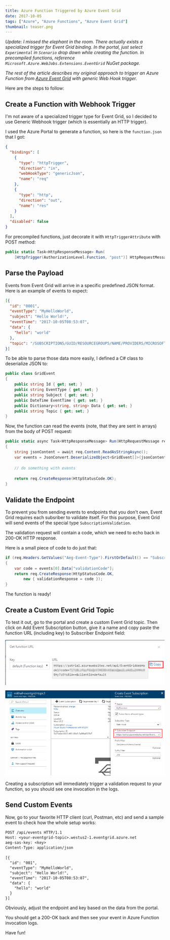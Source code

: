 ```yaml
---
title: Azure Function Triggered by Azure Event Grid
date: 2017-10-05
tags: ["Azure", "Azure Functions", "Azure Event Grid"]
thumbnail: teaser.png
---
```


*Update: I missed the elephant in the room. There actually exists a specialized
trigger for Event Grid binding. In the portal, just select `Experimental`
in `Scenario` drop down while creating the function. In precompiled 
functions, reference `Microsoft.Azure.WebJobs.Extensions.EventGrid` NuGet
package.*

*The rest of the article describes my original approach to trigger an
Azure Function from [Azure Event Grid](https://azure.microsoft.com/en-us/services/event-grid/) 
with generic Web Hook trigger.*

Here are the steps to follow:

Create a Function with Webhook Trigger
--------------------------------------

I'm not aware of a specialized trigger type for Event Grid, so
I decided to use Generic Webhook trigger (which is essentially an
HTTP trigger).

I used the Azure Portal to generate a function, so here is the 
`function.json` that I got:

``` json
{
  "bindings": [
    {
      "type": "httpTrigger",
      "direction": "in",
      "webHookType": "genericJson",
      "name": "req"
    },
    {
      "type": "http",
      "direction": "out",
      "name": "res"
    }
  ],
  "disabled": false
}
```

For precompiled functions, just decorate it with `HttpTriggerAttribute` with
POST method:

``` csharp
public static Task<HttpResponseMessage> Run(
    [HttpTrigger(AuthorizationLevel.Function, "post")] HttpRequestMessage req)
```

Parse the Payload
-----------------

Events from Event Grid will arrive in a specific predefined JSON format.
Here is an example of events to expect:

``` json
[{
  "id": "0001",
  "eventType": "MyHelloWorld",
  "subject": "Hello World!",
  "eventTime": "2017-10-05T08:53:07",
  "data": {
    "hello": "world"
  },
  "topic": "/SUBSCRIPTIONS/GUID/RESOURCEGROUPS/NAME/PROVIDERS/MICROSOFT.EVENTGRID/TOPICS/MY-EVENTGRID-TOPIC1"
}]
```

To be able to parse those data more easily, I defined a C# class to deserialize
JSON to:

``` csharp
public class GridEvent
{
    public string Id { get; set; }
    public string EventType { get; set; }
    public string Subject { get; set; }
    public DateTime EventTime { get; set; }
    public Dictionary<string, string> Data { get; set; }
    public string Topic { get; set; }
}
```

Now, the function can read the events (note, that they are sent in arrays)
from the body of POST request:

``` csharp
public static async Task<HttpResponseMessage> Run(HttpRequestMessage req, TraceWriter log)
{
    string jsonContent = await req.Content.ReadAsStringAsync();
    var events = JsonConvert.DeserializeObject<GridEvent[]>(jsonContent);

    // do something with events

    return req.CreateResponse(HttpStatusCode.OK);
}
```

Validate the Endpoint
---------------------

To prevent you from sending events to endpoints that you don't own, Event
Grid requires each subsriber to validate itself. For this purpose, Event
Grid will send events of the special type `SubscriptionValidation`. 

The validation request will contain a code, which we need to echo back in
200-OK HTTP response. 

Here is a small piece of code to do just that:

``` csharp
if (req.Headers.GetValues("Aeg-Event-Type").FirstOrDefault() == "SubscriptionValidation")
{
    var code = events[0].Data["validationCode"];
    return req.CreateResponse(HttpStatusCode.OK,
        new { validationResponse = code });
}
```

The function is ready!

Create a Custom Event Grid Topic
--------------------------------

To test it out, go to the portal and create a custom Event Grid topic.
Then click on Add Event Subscription button, give it a name and copy paste
the function URL (including key) to Subscriber Endpoint field:

![Azure Function URL](function-url.png)

![Event Grid Subscription](event-subscription.png)

Creating a subscription will immediately trigger a validation request to
your function, so you should see one invocation in the logs.

Send Custom Events
------------------

Now, go to your favorite HTTP client (curl, Postman, etc) and send a sample
event to check how the whole setup works:

``` http
POST /api/events HTTP/1.1
Host: <your-eventgrid-topic>.westus2-1.eventgrid.azure.net
aeg-sas-key: <key>
Content-Type: application/json

[{
  "id": "001",
  "eventType": "MyHelloWorld",
  "subject": "Hello World!",
  "eventTime": "2017-10-05T08:53:07",
  "data": {
    "hello": "world"
  }
}]
```

Obviously, adjust the endpoint and key based on the data from the portal.

You should get a 200-OK back and then see your event in Azure Function 
invocation logs.

Have fun!
